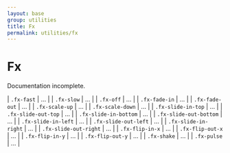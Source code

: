 ```yaml
---
layout: base
group: utilities
title: Fx
permalink: utilities/fx
---
```


# Fx

<p class="hint hint--error">Documentation incomplete.</p>

| `.fx-fast`             | … |
| `.fx-slow`             | … |
| `.fx-off`              | … |
| `.fx-fade-in`          | … |
| `.fx-fade-out`         | … |
| `.fx-scale-up`         | … |
| `.fx-scale-down`       | … |
| `.fx-slide-in-top`     | … |
| `.fx-slide-out-top`    | … |
| `.fx-slide-in-bottom`  | … |
| `.fx-slide-out-bottom` | … |
| `.fx-slide-in-left`    | … |
| `.fx-slide-out-left`   | … |
| `.fx-slide-in-right`   | … |
| `.fx-slide-out-right`  | … |
| `.fx-flip-in-x`        | … |
| `.fx-flip-out-x`       | … |
| `.fx-flip-in-y`        | … |
| `.fx-flip-out-y`       | … |
| `.fx-shake`            | … |
| `.fx-pulse`            | … |